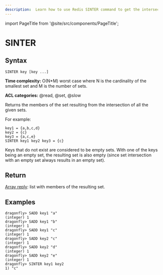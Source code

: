 ```yaml
---
description:  Learn how to use Redis SINTER command to get the intersection of multiple sets.
---
```


import PageTitle from '@site/src/components/PageTitle';

# SINTER

<PageTitle title="Redis SINTER Command (Documentation) | Dragonfly" />

## Syntax

    SINTER key [key ...]

**Time complexity:** O(N*M) worst case where N is the cardinality of the smallest set and M is the number of sets.

**ACL categories:** @read, @set, @slow

Returns the members of the set resulting from the intersection of all the given
sets.

For example:

```
key1 = {a,b,c,d}
key2 = {c}
key3 = {a,c,e}
SINTER key1 key2 key3 = {c}
```

Keys that do not exist are considered to be empty sets.
With one of the keys being an empty set, the resulting set is also empty (since
set intersection with an empty set always results in an empty set).

## Return

[Array reply](https://redis.io/docs/latest/develop/reference/protocol-spec/#arrays): list with members of the resulting set.

## Examples

```shell
dragonfly> SADD key1 "a"
(integer) 1
dragonfly> SADD key1 "b"
(integer) 1
dragonfly> SADD key1 "c"
(integer) 1
dragonfly> SADD key2 "c"
(integer) 1
dragonfly> SADD key2 "d"
(integer) 1
dragonfly> SADD key2 "e"
(integer) 1
dragonfly> SINTER key1 key2
1) "c"
```
